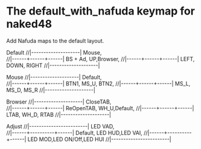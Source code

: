 # The default_with_nafuda keymap for naked48

Add Nafuda maps to the default layout.

Default
  //|--------------------|
             Mouse,       
  //|------+------+------|
    BS + Ad,    UP,Browser,
  //|------+------+------|
       LEFT,  DOWN, RIGHT 
  //|--------------------|

Mouse
  //|--------------------|
           Default,       
  //|------+------+------|
       BTN1,  MS_U,  BTN2,
  //|------+------+------|
       MS_L,  MS_D,  MS_R 
  //|--------------------|

Browser
  //|--------------------|
          CloseTAB,       
  //|------+------+------|
  ReOpenTAB,  WH_U,Default,
  //|------+------+------|
       LTAB,  WH_D,  RTAB 
  //|--------------------|

Adjust
  //|------------------------|
               LED VAD,       
  //|------+----------+------|
    Default,   LED HUD,LED VAI,
  //|------+----------+------|
    LED MOD,LED ON/Off,LED HUI 
  //|------------------------|
